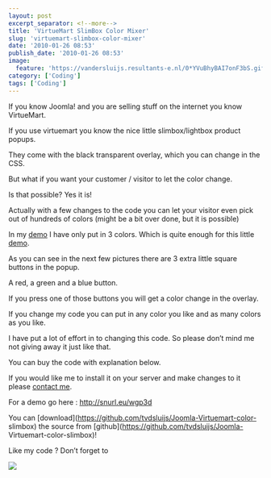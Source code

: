 ```yaml
---
layout: post
excerpt_separator: <!--more-->
title: 'VirtueMart SlimBox Color Mixer'
slug: 'virtuemart-slimbox-color-mixer'
date: '2010-01-26 08:53'
publish_date: '2010-01-26 08:53'
image:
  feature: 'https://vandersluijs.resultants-e.nl/0*YVuBhyBAI7onF3bS.gif'
category: ['Coding']
tags: ['Coding']
---
```

If you know Joomla! and you are selling stuff on the internet you know
VirtueMart.  
  
If you use virtuemart you know the nice little slimbox/lightbox product
popups.  
  
They come with the black transparent overlay, which you can change in the CSS.  
  
But what if you want your customer / visitor to let the color change.  
  
Is that possible? Yes it is!  
  
  
  
Actually with a few changes to the code you can let your visitor even pick out
of hundreds of colors (might be a bit over done, but it is possible)  
  
In my [demo](http://snurl.eu/wgp3d) I have only put in 3 colors. Which is
quite enough for this little [demo](http://snurl.eu/wgp3d).  
  
As you can see in the next few pictures there are 3 extra little square
buttons in the popup.  
  
A red, a green and a blue button.  
  
If you press one of those buttons you will get a color change in the overlay.  
  
  
  
If you change my code you can put in any color you like and as many colors as
you like.  
  
I have put a lot of effort in to changing this code. So please don’t mind me
not giving away it just like that.  
  
You can buy the code with explanation below.  
  
If you would like me to install it on your server and make changes to it
please [contact me](http://www.iamboredsoiblog.eu/contact/).  
  
For a demo go here : <http://snurl.eu/wgp3d>  
  
You can [download](https://github.com/tvdsluijs/Joomla-Virtuemart-color-
slimbox) the source from [github](https://github.com/tvdsluijs/Joomla-
Virtuemart-color-slimbox)!  
  
Like my code ? Don’t forget to

![](https://vandersluijs.resultants-e.nl/0*YVuBhyBAI7onF3bS.gif)

